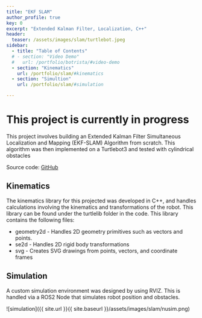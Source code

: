 ```yaml
---
title: "EKF SLAM"
author_profile: true
key: 0
excerpt: "Extended Kalman Filter, Localization, C++"
header:
  teaser: /assets/images/slam/turtlebot.jpeg
sidebar:
  - title: "Table of Contents"
  # - section: "Video Demo"
  #   url: /portfolio/botrista/#video-demo
  - section: "Kinematics"
    url: /portfolio/slam/#kinematics
  - section: "Simultion"
    url: /portfolio/slam/#simulation

---
```


# This project is currently in progress
This project involves building an Extended Kalman Filter Simultaneous Localization and Mapping (EKF-SLAM) Algorithm from scratch. This algorithm was then implemented on a Turtlebot3 and tested with cylindrical obstacles

Source code: [GitHub](https://github.com/ME495-Navigation/EKF-SLAM)

<!-- ## Video Demo -->


## Kinematics
The kinematics library for this projected was developed in C++, and handles calculations involving the kinematics and transformations of the robot. This library can be found under the turtlelib folder in the code. This library contains the following files:
- geometry2d - Handles 2D geometry primitives such as vectors and points.
- se2d - Handles 2D rigid body transformations
- svg - Creates SVG drawings from points, vectors, and coordinate frames

## Simulation
A custom simulation environment was designed by using RVIZ. This is handled via a ROS2 Node that simulates robot position and obstacles.

![simulation]({{ site.url }}{{ site.baseurl }}/assets/images/slam/nusim.png)
